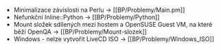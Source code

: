 - Minimalizace závislosti na Perlu -> [[BP/Problemy/Main.pm]]
- Nefunkční Inline::Python -> [[BP/Problemy/Python]]
- Mount složek sdílených mezi hostem a OpenSUSE Guest VM, na které běží OpenQA -> [[BP/Problemy/Mount-slozek]]
- Windows - nelze vytvořit LiveCD ISO -> [[BP/Problemy/Windows_ISO]]